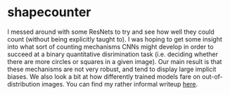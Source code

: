 # shapecounter
I messed around with some ResNets to try and see how well they could count (without being explicitly taught to). I was hoping to get some insight into what sort of counting mechanisms CNNs might develop in order to succeed at a binary quantitative disrimination task (i.e. deciding whether there are more circles or squares in a given image). Our main result is that these mechanisms are not very robust, and tend to display large implicit biases. We also look a bit at how differently trained models fare on out-of-distribution images. You can find my rather informal writeup [here](https://github.com/c-mulliken/shapecounter/blob/main/writeup.pdf).
